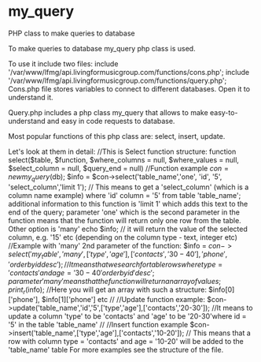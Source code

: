 # my_query
PHP class to make queries to database

To make queries to database my_query php class is used.

To use it include two files:
include '/var/www/lfmg/api.livingformusicgroup.com/functions/cons.php';
include '/var/www/lfmg/api.livingformusicgroup.com/functions/query.php';
Cons.php file stores variables to connect to different databases. Open it to understand it.

Query.php includes a php class my_query that allows to make easy-to-understand and easy in code requests to database.

Most popular functions of this php class are: select, insert, update.

Let's look at them in detail:
//This is Select function structure: function select($table, $function, $where_columns = null, $where_values = null, $select_column = null, $query_end = null)
//Function example
$con = new my_query($db);
$info = $con->select('table_name','one', 'id', '5', 'select_column','limit 1'); // This means to get a 'select_column' (which is a column name example) where 'id' column = '5' from table 'table_name'; additional information to this function is 'limit 1' which adds this text to the end of the query;  parameter 'one' which is the second parameter in the function means that the function will return only one row from the table. Other option is 'many'
echo $info; //  it will return the value of the selected column, e.g. '15' etc (depending on the column type - text, integer etc)
//Example with 'many' 2nd parameter of the function:
$info = $con->select('my_table','many', ['type','age'], ['contacts','30-40'], 'phone', 'order by id desc'); //It means that we search for table rows where type = 'contacts' and age = '30-40' order by id 'desc'; parameter 'many' means that the function will return an array of values;
print_r($info);
//Here you will get an array with such a structure: $info[0]['phone'], $info[1]['phone'] etc
//
//Update function example:
$con->update('table_name','id','5',['type','age'],['contacts','20-30']); //It means to update a column 'type' to be 'contacts' and 'age' to be '20-30'where id = '5' in the table 'table_name'
//
//Insert function example
$con->insert('table_name',['type','age'],['contacts','10-20']); // This means that a row with column type = 'contacts' and age = '10-20' will be added to the 'table_name' table
For more examples see the structure of the file.
